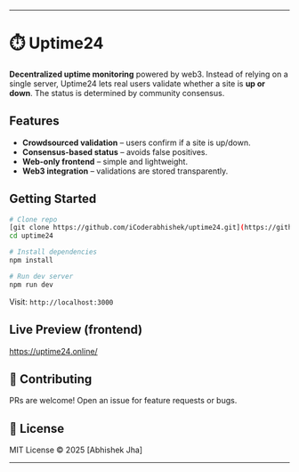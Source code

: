 
---

# ⏱️ Uptime24

**Decentralized uptime monitoring** powered by web3. Instead of relying on a single server, Uptime24 lets real users validate whether a site is **up or down**. The status is determined by community consensus.

##  Features

* **Crowdsourced validation** – users confirm if a site is up/down.
* **Consensus-based status** – avoids false positives.
* **Web-only frontend** – simple and lightweight.
*  **Web3 integration** – validations are stored transparently.

##  Getting Started

```bash
# Clone repo
[git clone https://github.com/iCoderabhishek/uptime24.git](https://github.com/iCoderabhishek/uptime-24.git)
cd uptime24

# Install dependencies
npm install

# Run dev server
npm run dev
```

Visit: `http://localhost:3000`

## Live Preview (frontend)
https://uptime24.online/



## 🤝 Contributing

PRs are welcome! Open an issue for feature requests or bugs.

## 📜 License

MIT License © 2025 \[Abhishek Jha]

---
